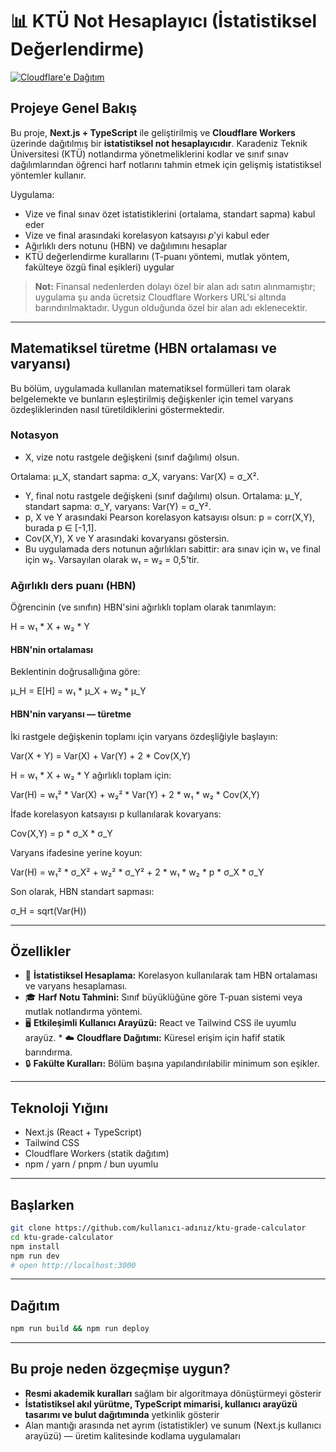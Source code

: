 # 📊 KTÜ Not Hesaplayıcı (İstatistiksel Değerlendirme)

[![Cloudflare'e Dağıtım](https://deploy.workers.cloudflare.com/button)](https://deploy.workers.cloudflare.com/?url=https://github.com/kullanıcı-adınız/ktu-not-hesaplayıcısı)

## Projeye Genel Bakış

Bu proje, **Next.js + TypeScript** ile geliştirilmiş ve **Cloudflare Workers** üzerinde dağıtılmış bir **istatistiksel not hesaplayıcıdır**.
Karadeniz Teknik Üniversitesi (KTÜ) notlandırma yönetmeliklerini kodlar ve sınıf sınav dağılımlarından öğrenci harf notlarını tahmin etmek için gelişmiş istatistiksel yöntemler kullanır.

Uygulama:

* Vize ve final sınav özet istatistiklerini (ortalama, standart sapma) kabul eder
* Vize ve final arasındaki korelasyon katsayısı $p$'yi kabul eder
* Ağırlıklı ders notunu (HBN) ve dağılımını hesaplar
* KTÜ değerlendirme kurallarını (T-puanı yöntemi, mutlak yöntem, fakülteye özgü final eşikleri) uygular

> **Not:** Finansal nedenlerden dolayı özel bir alan adı satın alınmamıştır; uygulama şu anda ücretsiz Cloudflare Workers URL'si altında barındırılmaktadır. Uygun olduğunda özel bir alan adı eklenecektir.

---

## Matematiksel türetme (HBN ortalaması ve varyansı)

Bu bölüm, uygulamada kullanılan matematiksel formülleri tam olarak belgelemekte ve bunların eşleştirilmiş değişkenler için temel varyans özdeşliklerinden nasıl türetildiklerini göstermektedir.

### Notasyon

- X, vize notu rastgele değişkeni (sınıf dağılımı) olsun.

Ortalama: μ_X, standart sapma: σ_X, varyans: Var(X) = σ_X².
- Y, final notu rastgele değişkeni (sınıf dağılımı) olsun.
Ortalama: μ_Y, standart sapma: σ_Y, varyans: Var(Y) = σ_Y².
- p, X ve Y arasındaki Pearson korelasyon katsayısı olsun: p = corr(X,Y), burada p ∈ [-1,1].
- Cov(X,Y), X ve Y arasındaki kovaryansı göstersin.
- Bu uygulamada ders notunun ağırlıkları sabittir: ara sınav için w₁ ve final için w₂. Varsayılan olarak w₁ = w₂ = 0,5'tir.

### Ağırlıklı ders puanı (HBN)

Öğrencinin (ve sınıfın) HBN'sini ağırlıklı toplam olarak tanımlayın:

H = w₁ * X + w₂ * Y

#### HBN'nin ortalaması

Beklentinin doğrusallığına göre:

μ_H = E[H] = w₁ * μ_X + w₂ * μ_Y

#### HBN'nin varyansı — türetme

İki rastgele değişkenin toplamı için varyans özdeşliğiyle başlayın:

Var(X + Y) = Var(X) + Var(Y) + 2 * Cov(X,Y)

H = w₁ * X + w₂ * Y ağırlıklı toplam için:

Var(H) = w₁² * Var(X) + w₂² * Var(Y) + 2 * w₁ * w₂ * Cov(X,Y)

İfade korelasyon katsayısı p kullanılarak kovaryans:

Cov(X,Y) = p * σ_X * σ_Y

Varyans ifadesine yerine koyun:

Var(H) = w₁² * σ_X² + w₂² * σ_Y² + 2 * w₁ * w₂ * p * σ_X * σ_Y

Son olarak, HBN standart sapması:

σ_H = sqrt(Var(H))

---

## Özellikler

* 📐 **İstatistiksel Hesaplama:** Korelasyon kullanılarak tam HBN ortalaması ve varyans hesaplaması.
* 🎓 **Harf Notu Tahmini:** Sınıf büyüklüğüne göre T-puan sistemi veya mutlak notlandırma yöntemi.
* 🖥️ **Etkileşimli Kullanıcı Arayüzü:** React ve Tailwind CSS ile uyumlu arayüz. * ☁️ **Cloudflare Dağıtımı:** Küresel erişim için hafif statik barındırma.
* 🔒 **Fakülte Kuralları:** Bölüm başına yapılandırılabilir minimum son eşikler.

---

## Teknoloji Yığını

* Next.js (React + TypeScript)
* Tailwind CSS
* Cloudflare Workers (statik dağıtım)
* npm / yarn / pnpm / bun uyumlu

---

## Başlarken

```bash
git clone https://github.com/kullanıcı-adınız/ktu-grade-calculator
cd ktu-grade-calculator
npm install
npm run dev
# open http://localhost:3000
```

---

## Dağıtım

```bash
npm run build && npm run deploy
```

---

## Bu proje neden özgeçmişe uygun?

* **Resmi akademik kuralları** sağlam bir algoritmaya dönüştürmeyi gösterir
* **İstatistiksel akıl yürütme, TypeScript mimarisi, kullanıcı arayüzü tasarımı ve bulut dağıtımında** yetkinlik gösterir
* Alan mantığı arasında net ayrım (istatistikler) ve sunum (Next.js kullanıcı arayüzü) — üretim kalitesinde kodlama uygulamaları
